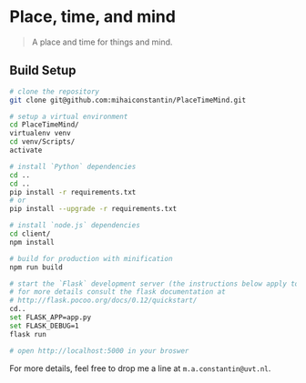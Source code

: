 # Place, time, and mind

> A place and time for things and mind.

## Build Setup

``` bash
# clone the repository
git clone git@github.com:mihaiconstantin/PlaceTimeMind.git

# setup a virtual environment 
cd PlaceTimeMind/
virtualenv venv
cd venv/Scripts/
activate

# install `Python` dependencies
cd ..
cd ..
pip install -r requirements.txt
# or
pip install --upgrade -r requirements.txt

# install `node.js` dependencies
cd client/
npm install

# build for production with minification
npm run build

# start the `Flask` development server (the instructions below apply to Windows)
# for more details consult the flask documentation at 
# http://flask.pocoo.org/docs/0.12/quickstart/
cd..
set FLASK_APP=app.py
set FLASK_DEBUG=1
flask run

# open http://localhost:5000 in your broswer
```

For more details, feel free to drop me a line at `m.a.constantin@uvt.nl`.